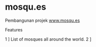# mosqu.es

Pembangunan projek www.mosqu.es

Features

1 ] List of mosques all around the world.
2 ] 